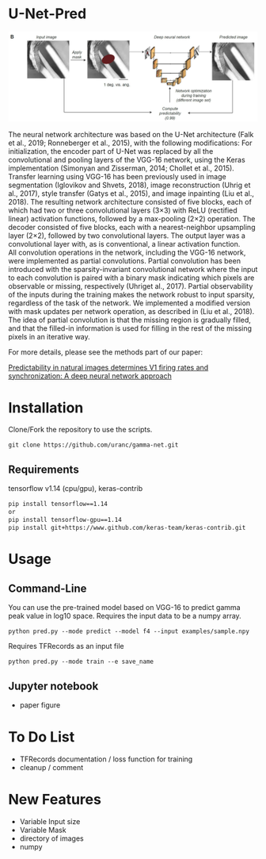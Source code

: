 # U-Net-Pred

<img src="U-Net-Pred.png" alt="hi" class="inline"/>

The neural network architecture was based on the U-Net architecture (Falk et al., 2019; Ronneberger et al., 2015), with the following modifications:  For initialization, the encoder part of U-Net was replaced by all the convolutional and pooling layers of the VGG-16 network,  using the Keras implementation (Simonyan and Zisserman, 2014; Chollet et al., 2015).  Transfer learning using VGG-16 has been previously used in image segmentation (Iglovikov and Shvets, 2018), image reconstruction (Uhrig et al., 2017), style transfer (Gatys et al., 2015), and image inpainting (Liu et al., 2018).  The resulting network architecture consisted of five blocks, each of which had two or three convolutional layers (3×3) with ReLU (rectified linear) activation functions, followed by a max-pooling (2×2) operation. The decoder consisted of five blocks, each with a nearest-neighbor upsampling layer (2×2), followed by two convolutional layers.  The output layer was a convolutional layer with, as is conventional, a linear activation function.  
All convolution operations in the network,  including  the  VGG-16  network,  were  implemented  as partial convolutions. Partial convolution has been introduced with the sparsity-invariant convolutional network where the input to each convolution is paired with a binary mask indicating which pixels are observable or missing, respectively (Uhriget al., 2017). Partial observability of the inputs during the training makes the network robust to input sparsity, regardless of the task of the network.  We implemented a modified version with mask updates per network operation, as described in (Liu et al., 2018). The idea of partial convolution is that the missing region is gradually filled, and that the filled-in information is used for filling in the rest of the missing pixels in an iterative way.

For more details, please see the methods part of our paper:


[Predictability in natural images determines V1 firing rates and synchronization: A deep neural network approach](https://www.biorxiv.org/content/10.1101/2020.08.10.242958v1) 


# Installation

Clone/Fork the repository to use the scripts.

```shell
git clone https://github.com/uranc/gamma-net.git
```

## Requirements
tensorflow v1.14 (cpu/gpu), keras-contrib
```shell
pip install tensorflow==1.14
or
pip install tensorflow-gpu==1.14
pip install git+https://www.github.com/keras-team/keras-contrib.git
```

# Usage

## Command-Line

You can use the pre-trained model based on VGG-16 to predict gamma peak value in log10 space. Requires the input data to be a numpy array.
```shell
python pred.py --mode predict --model f4 --input examples/sample.npy
```

Requires TFRecords as an input file

```shell
python pred.py --mode train --e save_name
```

## Jupyter notebook

- paper figure 

# To Do List
  - TFRecords documentation / loss function for training
  - cleanup / comment
  
# New Features  
  - Variable Input size
  - Variable Mask
  - directory of images
  - numpy
  
  

